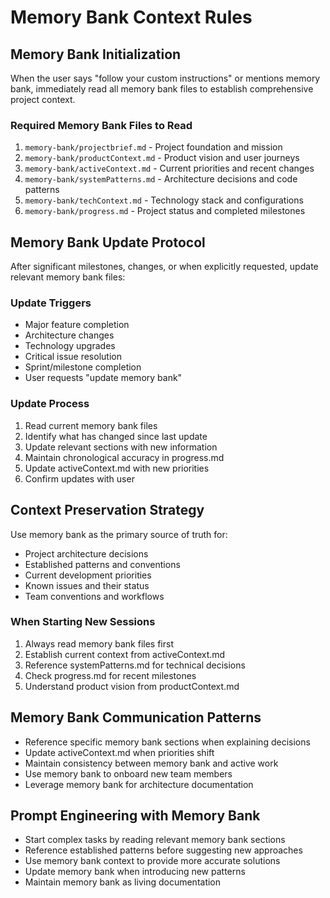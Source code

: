 # Memory Bank Context Rules

## Memory Bank Initialization
When the user says "follow your custom instructions" or mentions memory bank, immediately read all memory bank files to establish comprehensive project context.

### Required Memory Bank Files to Read
1. `memory-bank/projectbrief.md` - Project foundation and mission
2. `memory-bank/productContext.md` - Product vision and user journeys  
3. `memory-bank/activeContext.md` - Current priorities and recent changes
4. `memory-bank/systemPatterns.md` - Architecture decisions and code patterns
5. `memory-bank/techContext.md` - Technology stack and configurations
6. `memory-bank/progress.md` - Project status and completed milestones

## Memory Bank Update Protocol
After significant milestones, changes, or when explicitly requested, update relevant memory bank files:

### Update Triggers
- Major feature completion
- Architecture changes
- Technology upgrades
- Critical issue resolution
- Sprint/milestone completion
- User requests "update memory bank"

### Update Process
1. Read current memory bank files
2. Identify what has changed since last update
3. Update relevant sections with new information
4. Maintain chronological accuracy in progress.md
5. Update activeContext.md with new priorities
6. Confirm updates with user

## Context Preservation Strategy
Use memory bank as the primary source of truth for:
- Project architecture decisions
- Established patterns and conventions
- Current development priorities
- Known issues and their status
- Team conventions and workflows

### When Starting New Sessions
1. Always read memory bank files first
2. Establish current context from activeContext.md
3. Reference systemPatterns.md for technical decisions
4. Check progress.md for recent milestones
5. Understand product vision from productContext.md

## Memory Bank Communication Patterns
- Reference specific memory bank sections when explaining decisions
- Update activeContext.md when priorities shift
- Maintain consistency between memory bank and active work
- Use memory bank to onboard new team members
- Leverage memory bank for architecture documentation

## Prompt Engineering with Memory Bank
- Start complex tasks by reading relevant memory bank sections
- Reference established patterns before suggesting new approaches
- Use memory bank context to provide more accurate solutions
- Update memory bank when introducing new patterns
- Maintain memory bank as living documentation
